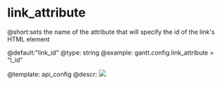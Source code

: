 link_attribute
=============


@short:sets the name of the attribute that will specify the id of the link's HTML element
	
@default:"link_id"
@type: string
@example:
gantt.config.link_attribute = "l_id"

@template:	api_config
@descr:
<img src="api/property_link_attribute.png"/>